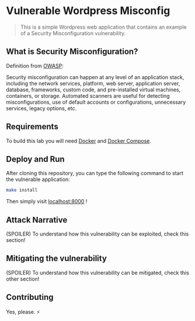 # Vulnerable Wordpress Misconfig
> This is a simple Wordpress web application that contains an example of a Security Misconfiguration vulnerability.

<!-- <img src="images/example-wordpress.png" align="center"/> -->

## What is Security Misconfiguration?

Definition from [OWASP](https://www.owasp.org/index.php/Top_10-2017_A6-Security_Misconfiguration):

Security misconfiguration can happen at any level of an application stack, including the network services, platform, web server, application server, database, frameworks, custom code, and pre-installed virtual machines, containers, or storage. Automated scanners are useful for detecting misconfigurations, use of default accounts or configurations, unnecessary services, legacy options, etc.

## Requirements

To build this lab you will need [Docker][Docker Install] and [Docker Compose][Docker Compose Install].

## Deploy and Run

After cloning this repository, you can type the following command to start the vulnerable application:

```sh
make install
```

Then simply visit [localhost:8000][App] !

## Attack Narrative

(SPOILER) To understand how this vulnerability can be exploited, check this section!

## Mitigating the vulnerability

(SPOILER) To understand how this vulnerability can be mitigated, check this other section!

[Docker Install]:  https://docs.docker.com/install/
[Docker Compose Install]: https://docs.docker.com/compose/install/
[App]: http://127.0.0.1:8000

## Contributing

Yes, please. :zap:
